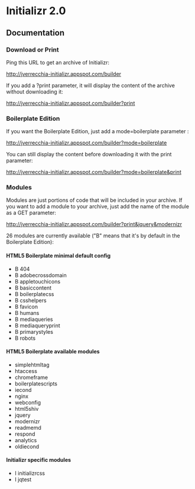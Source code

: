 # Initializr 2.0 

## Documentation

### Download or Print

Ping this URL to get an archive of Initializr:

http://jverrecchia-initializr.appspot.com/builder

If you add a ?print parameter, it will display the content of the archive without downloading it:

http://jverrecchia-initializr.appspot.com/builder?print

### Boilerplate Edition

If you want the Boilerplate Edition, just add a mode=boilerplate parameter :

http://jverrecchia-initializr.appspot.com/builder?mode=boilerplate

You can still display the content before downloading it with the print parameter:

http://jverrecchia-initializr.appspot.com/builder?mode=boilerplate&print

### Modules

Modules are just portions of code that will be included in your archive. If you want
to add a module to your archive, just add the name of the module as a GET parameter:

http://jverrecchia-initializr.appspot.com/builder?print&jquery&modernizr

26 modules are currently available ("B" means that it's by default in the Boilerplate Edition):

#### HTML5 Boilerplate minimal default config

<ul>
<li>B  404</li>
<li>B  adobecrossdomain</li>
<li>B  appletouchicons</li>
<li>B  basiccontent</li>
<li>B  boilerplatecss</li>
<li>B  csshelpers</li>
<li>B  favicon</li>
<li>B  humans</li>
<li>B  mediaqueries</li>
<li>B  mediaqueryprint</li>
<li>B  primarystyles</li>
<li>B  robots</li>
</ul>

#### HTML5 Boilerplate available modules

<ul>
<li>   simplehtmltag</li>
<li>   htaccess</li>
<li>   chromeframe</li>
<li>   boilerplatescripts</li>
<li>   iecond</li>
<li>   nginx</li>
<li>   webconfig</li>
<li>   html5shiv</li>
<li>   jquery</li>
<li>   modernizr</li>
<li>   readmemd</li>
<li>   respond</li>
<li>   analytics</li>
<li>   oldiecond</li>

</ul>

#### Initializr specific modules

<ul>
<li>I  initializrcss</li>
<li>I  jqtest</li>
</ul>